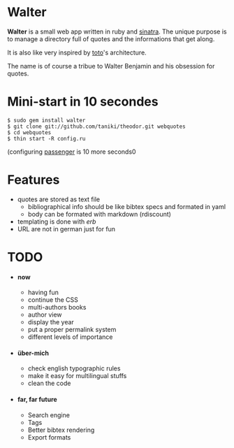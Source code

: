 Walter
======

**Walter** is a small web app written in ruby and [sinatra](http://sinatrarb.com). The unique purpose is to manage a directory full of quotes and the informations that get along.

It is also like very inspired by [toto](http://cloudhead.io/toto)'s architecture.

The name is of course a tribue to Walter Benjamin and his obsession for quotes.

Mini-start in 10 secondes
=========================

	$ sudo gem install walter
	$ git clone git://github.com/taniki/theodor.git webquotes
	$ cd webquotes
	$ thin start -R config.ru

(configuring [passenger](http://modrails.com) is 10 more seconds0

Features
========

- quotes are stored as text file
	- bibliographical info should be like bibtex specs and formated in yaml
	- body can be formated with markdown (rdiscount)
- templating is done with *erb*
- URL are not in german just for fun

TODO
====

- #### now
	- having fun
	- continue the CSS
	- multi-authors books
	- author view
	- display the year
	- put a proper permalink system
	- different levels of importance

- #### über-mich
	- check english typographic rules
	- make it easy for multilingual stuffs
	- clean the code

- #### far, far future
	- Search engine
	- Tags
	- Better bibtex rendering
	- Export formats